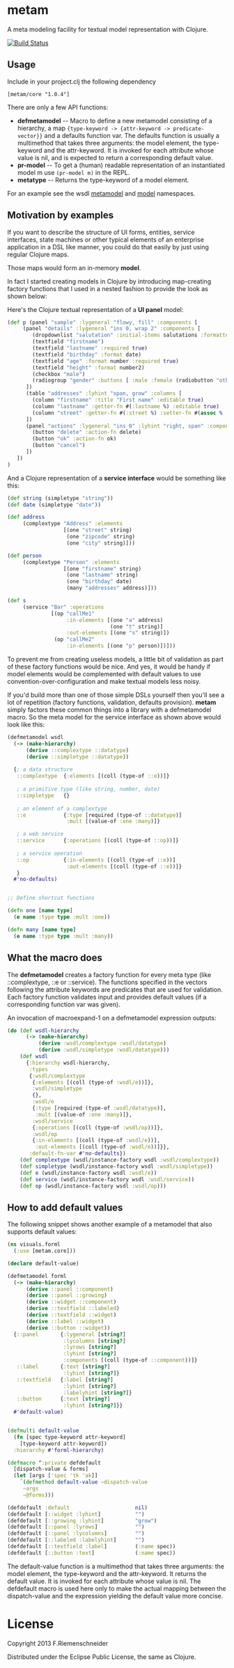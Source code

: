 # metam

A meta modeling facility for textual model representation with Clojure.

[![Build Status](https://travis-ci.org/friemen/metam.png?branch=master)](https://travis-ci.org/friemen/metam)

## Usage

Include in your project.clj the following dependency

    [metam/core "1.0.4"]

There are only a few API functions:

 * **defmetamodel** -- Macro to define a new metamodel consisting of a hierarchy,
 a map `{type-keyword -> {attr-keyword -> predicate-vector}}` and a defaults
 function var. The defaults function is usually a multimethod that takes
 three arguments: the model element, the type-keyword and the attr-keyword.
 It is invoked for each attribute whose value is nil, and is expected to return
 a corresponding default value.
 * **pr-model** -- To get a (human) readable representation of an instantiated
 model m use `(pr-model m)` in the REPL.
 * **metatype** -- Returns the type-keyword of a model element.

For an example see the wsdl [metamodel](samples/src/samples/wsdl/metamodel.clj)
and [model](samples/src/samples/wsdl/model.clj) namespaces.


## Motivation by examples

If you want to describe the structure of UI forms, entities,
service interfaces, state machines or other typical elements
of an enterprise application in a DSL like manner, you could
do that easily by just using regular Clojure maps.

Those maps would form an in-memory **model**.

In fact I started creating models in Clojure by introducing 
map-creating factory functions that I used in a nested fashion 
to provide the look as shown below:

Here's the Clojure textual representation of a **UI panel** model:

```clojure
(def p (panel "sample" :lygeneral "flowy, fill" :components [
     (panel "details" :lygeneral "ins 0, wrap 2" :components [
        (dropdownlist "salutation" :initial-items salutations :formatter #(str % "..."))
        (textfield "firstname")
        (textfield "lastname" :required true)
        (textfield "birthday" :format date)
        (textfield "age" :format number :required true)
        (textfield "height" :format number2)
        (checkbox "male")
        (radiogroup "gender" :buttons [ :male :female (radiobutton "other" :text "OTHER") ])
      ])
      (table "addresses" :lyhint "span, grow" :columns [
        (column "firstname" :title "First name" :editable true)
        (column "lastname" :getter-fn #(:lastname %) :editable true)
        (column "street" :getter-fn #(:street %) :setter-fn #(assoc % :street %2))
      ])
      (panel "actions" :lygeneral "ins 0" :lyhint "right, span" :components [
        (button "delete" :action-fn delete)                                                                    
        (button "ok" :action-fn ok)
        (button "cancel")
      ])
   ])
)
```

And a Clojure representation of a **service interface** would be something like this:

```clojure
(def string (simpletype "string"))
(def date (simpletype "date"))

(def address
     (complextype "Address" :elements
                  [(one "street" string)
                   (one "zipcode" string)
                   (one "city" string)]))

(def person
     (complextype "Person" :elements
                  [(one "firstname" string)
                   (one "lastname" string)
                   (one "birthday" date)
                   (many "addresses" address)]))

(def s
     (service "Bar" :operations
              [(op "callMe1"
                   :in-elements [(one "a" address)
                                 (one "t" string)]
                   :out-elements [(one "s" string)])
               (op "callMe2"
                   :in-elements [(one "p" person)])]))
```

To prevent me from creating useless models, a little bit of validation 
as part of these factory functions would be nice.
And yes, it would be handy if model elements would be complemented
with default values to use convention-over-configuration and make
textual models less noisy.

If you'd build more than one of those simple DSLs yourself then you'll see
a lot of repetition (factory functions, validation, defaults provision).
**metam** simply factors these common things into a library with a
defmetamodel macro. So the meta model for the service interface as shown
above would look like this:

```clojure
(defmetamodel wsdl
  (-> (make-hierarchy)
      (derive ::complextype ::datatype)
      (derive ::simpletype ::datatype))
  
  {; a data structure
   ::complextype  {:elements [(coll (type-of ::e))]}
   
   ; a primitive type (like string, number, date)
   ::simpletype   {}
   
   ; an element of a complextype
   ::e            {:type [required (type-of ::datatype)]
                   :mult [(value-of :one :many)]}

   ; a web service                         
   ::service      {:operations [(coll (type-of ::op))]}
   
   ; a service operation
   ::op           {:in-elements [(coll (type-of ::e))]
                   :out-elements [(coll (type-of ::e))]}
   }
  #'no-defaults)


;; Define shortcut functions

(defn one [name type]
  (e name :type type :mult :one))

(defn many [name type]
  (e name :type type :mult :many))
```

## What the macro does

The **defmetamodel** creates a factory function for every meta type
(like ::complextype, ::e or ::service). The functions specified in the
vectors following the attribute keywords are predicates that are used
for validation.
Each factory function validates input and provides default values (if
a corresponding function var was given).

An invocation of macroexpand-1 on a defmetamodel expression outputs:

```clojure
(do (def wsdl-hierarchy
      (-> (make-hierarchy)
          (derive :wsdl/complextype :wsdl/datatype)
          (derive :wsdl/simpletype :wsdl/datatype)))
    (def wsdl
      {:hierarchy wsdl-hierarchy,
       :types
       {:wsdl/complextype
        {:elements [(coll (type-of :wsdl/e))]},
        :wsdl/simpletype
        {},
        :wsdl/e
        {:type [required (type-of :wsdl/datatype)],
         :mult [(value-of :one :many)]},
        :wsdl/service
        {:operations [(coll (type-of :wsdl/op))]},
        :wsdl/op
        {:in-elements [(coll (type-of :wsdl/e))],
         :out-elements [(coll (type-of :wsdl/e))]}},
       :default-fn-var #'no-defaults})
    (def complextype (wsdl/instance-factory wsdl :wsdl/complextype))
    (def simpletype (wsdl/instance-factory wsdl :wsdl/simpletype))
    (def e (wsdl/instance-factory wsdl :wsdl/e))
    (def service (wsdl/instance-factory wsdl :wsdl/service))
    (def op (wsdl/instance-factory wsdl :wsdl/op)))
```

## How to add default values

The following snippet shows another example of a metamodel that also
supports default values:

```clojure
(ns visuals.forml
  (:use [metam.core]))

(declare default-value)

(defmetamodel forml
  (-> (make-hierarchy)
      (derive ::panel ::component)
      (derive ::panel ::growing)
      (derive ::widget ::component)
      (derive ::textfield ::labeled)
      (derive ::textfield ::widget)
      (derive ::label ::widget)
      (derive ::button ::widget))
  {::panel       {:lygeneral [string?]
                  :lycolumns [string?]
                  :lyrows [string?]
                  :lyhint [string?]
                  :components [(coll (type-of ::component))]}
   ::label       {:text [string?]
                  :lyhint [string?]}
   ::textfield   {:label [string?]
                  :lyhint [string?]
                  :labelyhint [string?]}
   ::button      {:text [string?]
                  :lyhint [string?]}}
  #'default-value)


(defmulti default-value
  (fn [spec type-keyword attr-keyword]
    [type-keyword attr-keyword])
  :hierarchy #'forml-hierarchy)

(defmacro ^:private defdefault
  [dispatch-value & forms]
  (let [args ['spec 'tk 'ak]]
    `(defmethod default-value ~dispatch-value
     ~args
     ~@forms)))

(defdefault :default                     nil)
(defdefault [::widget :lyhint]           "")
(defdefault [::growing :lyhint]          "grow")
(defdefault [::panel :lyrows]            "")
(defdefault [::panel :lycolumns]         "")
(defdefault [::labeled :labelyhint]      "")
(defdefault [::textfield :label]         (:name spec))
(defdefault [::button :text]             (:name spec))
```

The default-value function is a multimethod that takes three arguments:
the model element, the type-keyword and the attr-keyword. It returns the
default value. It is invoked for each attribute whose value is nil.
The defdefault macro is used here only to make the actual mapping between
the dispatch-value and the expression yielding the default value more concise.


# License

Copyright 2013 F.Riemenschneider

Distributed under the Eclipse Public License, the same as Clojure.
